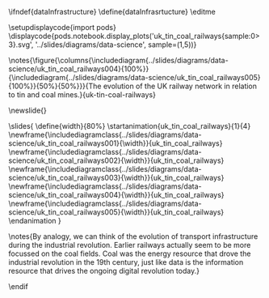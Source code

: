\ifndef{dataInfrastructure}
\define{dataInfrasrtucture}
\editme

\setupdisplaycode{import pods}
\displaycode{pods.notebook.display_plots('uk_tin_coal_railways{sample:0>3}.svg', 
                            '../slides/diagrams/data-science', sample=(1,5))}

\notes{\figure{\columns{\includediagram{../slides/diagrams/data-science/uk_tin_coal_railways004}{100%}}{\includediagram{../slides/diagrams/data-science/uk_tin_coal_railways005}{100%}}{50%}{50%}}}{The evolution of the UK railway network in relation to tin and coal mines.}{uk-tin-coal-railways}

\newslide{}

\slides{
\define{width}{80%}
\startanimation{uk_tin_coal_railways}{1}{4}
\newframe{\includediagramclass{../slides/diagrams/data-science/uk_tin_coal_railways001}{\width}}{uk_tin_coal_railways}
\newframe{\includediagramclass{../slides/diagrams/data-science/uk_tin_coal_railways002}{\width}}{uk_tin_coal_railways}
\newframe{\includediagramclass{../slides/diagrams/data-science/uk_tin_coal_railways003}{\width}}{uk_tin_coal_railways}
\newframe{\includediagramclass{../slides/diagrams/data-science/uk_tin_coal_railways004}{\width}}{uk_tin_coal_railways}
\newframe{\includediagramclass{../slides/diagrams/data-science/uk_tin_coal_railways005}{\width}}{uk_tin_coal_railways}
\endanimation
}

\notes{By analogy, we can think of the evolution of transport infrastructure during the industrial revolution. Earlier railways actually seem to be more focussed on the coal fields. Coal was the energy resource that drove the industrial revolution in the 19th century, just like data is the information resource that drives the ongoing digital revolution today.}

\endif
